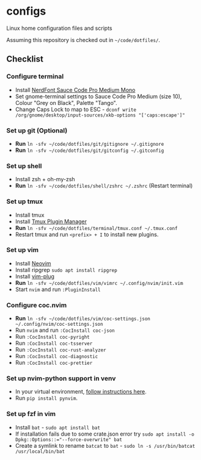 configs
=======

Linux home configuration files and scripts

Assuming this repository is checked out in `~/code/dotfiles/`.

## Checklist

### Configure terminal
- Install [NerdFont Sauce Code Pro Medium Mono](https://github.com/ryanoasis/nerd-fonts/tree/master/patched-fonts/SourceCodePro)
- Set gnome-terminal settings to Sauce Code Pro Medium (size 10), Colour "Grey on Black", Palette "Tango".
- Change Caps Lock to map to ESC - `dconf write /org/gnome/desktop/input-sources/xkb-options "['caps:escape']"`

### Set up git (Optional)
- **Run** `ln -sfv ~/code/dotfiles/git/gitignore ~/.gitignore`
- **Run** `ln -sfv ~/code/dotfiles/git/gitconfig ~/.gitconfig`

### Set up shell
- Install zsh + oh-my-zsh
- **Run** `ln -sfv ~/code/dotfiles/shell/zshrc ~/.zshrc` (Restart terminal)

### Set up tmux
- Install tmux
- Install [Tmux Plugin Manager](https://github.com/tmux-plugins/tpm)
- **Run** `ln -sfv ~/code/dotfiles/terminal/tmux.conf ~/.tmux.conf`
- Restart tmux and run `<prefix> + I` to install new plugins.

### Set up vim
- Install [Neovim](https://github.com/neovim/neovim/wiki/Installing-Neovim#ubuntu)
- Install ripgrep `sudo apt install ripgrep`
- Install [vim-plug](https://github.com/junegunn/vim-plug#neovim)
- **Run** `ln -sfv ~/code/dotfiles/vim/vimrc ~/.config/nvim/init.vim`
- Start `nvim` and run `:PluginInstall`

### Configure coc.nvim
- **Run** `ln -sfv ~/code/dotfiles/vim/coc-settings.json ~/.config/nvim/coc-settings.json`
- Run `nvim` and run `:CocInstall coc-json`
- Run `:CocInstall coc-pyright`
- Run `:CocInstall coc-tsserver`
- Run `:CocInstall coc-rust-analyzer`
- Run `:CocInstall coc-diagnostic`
- Run `:CocInstall coc-prettier`

### Set up nvim-python support in venv
- In your virtual environment, [follow instructions here](https://neovim.io/doc/user/provider.html#provider-python).
- Run `pip install pynvim`.

### Set up fzf in vim
- Install `bat` - `sudo apt install bat`
- If installation fails due to some crate.json error try `sudo apt install -o Dpkg::Options::="--force-overwrite" bat`
- Create a symlink to rename `batcat` to `bat` - `sudo ln -s /usr/bin/batcat /usr/local/bin/bat`
